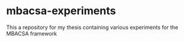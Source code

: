 # mbacsa-experiments
This a repository for my thesis containing various experiments for the MBACSA framework

